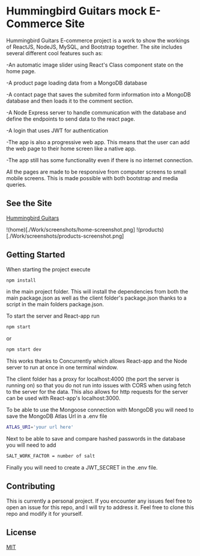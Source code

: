 # Hummingbird Guitars mock E-Commerce Site

Hummingbird Guitars E-commerce project is a work to show the workings of ReactJS, NodeJS, MySQL, and Bootstrap together. The site includes several different cool features such as:  

-An automatic image slider using React's Class component state on the home page. 

-A product page loading data from a MongoDB database 

-A contact page that saves the submited form information into a MongoDB database and then loads it to the comment section.

-A Node Express server to handle communication with the database and define the endpoints to send data to the react page.

-A login that uses JWT for authentication

-The app is also a progressive web app. This means that the user can add the web page to their home screen like a native app.

-The app still has some functionality even if there is no internet connection.


All the pages are made to be responsive from computer screens to small mobile screens. This is made possible with both bootstrap and media queries.

## See the Site

[Hummingbird Guitars](https://hummingbird-guitar.herokuapp.com)

!(home)[./Work/screenshots/home-screenshot.png]
!(products)[./Work/screenshots/products-screenshot.png]

## Getting Started

When starting the project execute 

```bash
npm install
```

in the main project folder. This will install the dependencies from both the main package.json as well as the client folder's package.json thanks to a script in the main folders package.json.

To start the server and React-app run

```bash
npm start
```
or

```bash
npm start dev
```

This works thanks to Concurrently which allows React-app and the Node server to run at once in one terminal window.

The client folder has a proxy for localhost:4000 (the port the server is running on) so that you do not run into issues with CORS when using fetch to the server for the data. This also allows for http requests for the server can be used with React-app's localhost:3000.

To be able to use the Mongoose connection with MongoDB you will need to save the MongoDB Atlas Url in a .env file

```bash
ATLAS_URI='your url here'
```

Next to be able to save and compare hashed passwords in the database you will need to add
```bash
SALT_WORK_FACTOR = number of salt
```

Finally you will need to create a JWT_SECRET in the .env file.

## Contributing
This is currently a personal project. If you encounter any issues feel free to open an issue for this repo, and I will try to address it. Feel free to clone this repo and modify it for yourself.

## License

[MIT](https://choosealicense.com/licenses/mit/)

